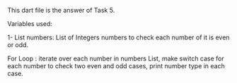 This dart file is the answer of Task 5.

Variables used:

1- List<int> numbers: List of Integers numbers to check each number of it is even or odd.

For Loop : iterate over each number in numbers List,
make switch case for each number to check two even and odd cases, print number type in each case.